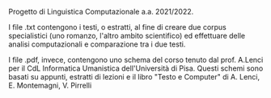Progetto di Linguistica Computazionale a.a. 2021/2022.

I file .txt contengono i testi, o estratti, al fine di creare due corpus specialistici (uno romanzo, l'altro ambito scientifico) 
ed effettuare delle analisi computazionali e comparazione tra i due testi.

I file .pdf, invece, contengono uno schema del corso tenuto dal prof. A.Lenci per il CdL Informatica Umanistica dell'Università di Pisa.
Questi schemi sono basati su appunti, estratti di lezioni e il libro "Testo e Computer" di A. Lenci, E. Montemagni, V. Pirrelli
